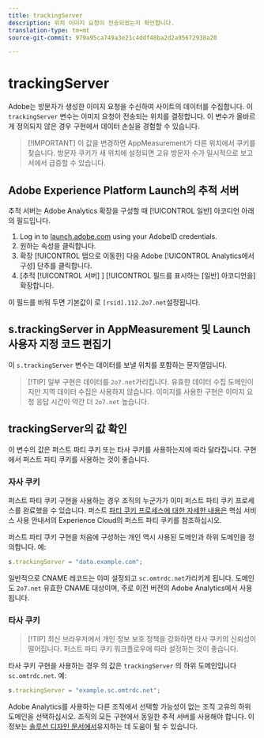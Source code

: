 ```yaml
---
title: trackingServer
description: 위치 이미지 요청이 전송되었는지 확인합니다.
translation-type: tm+mt
source-git-commit: 979a95ca749a3e21c4ddf48ba2d2a95672938a20

---
```



# trackingServer

Adobe는 방문자가 생성한 이미지 요청을 수신하여 사이트의 데이터를 수집합니다. 이 `trackingServer` 변수는 이미지 요청이 전송되는 위치를 결정합니다. 이 변수가 올바르게 정의되지 않은 경우 구현에서 데이터 손실을 경험할 수 있습니다.

> [!IMPORTANT] 이 값을 변경하면 AppMeasurement가 다른 위치에서 쿠키를 찾습니다. 방문자 쿠키가 새 위치에 설정되면 고유 방문자 수가 일시적으로 보고서에서 급증할 수 있습니다.

## Adobe Experience Platform Launch의 추적 서버

추적 서버는 Adobe Analytics 확장을 구성할 때 [!UICONTROL 일반] 아코디언 아래의 필드입니다.

1. Log in to [launch.adobe.com](https://launch.adobe.com) using your AdobeID credentials.
2. 원하는 속성을 클릭합니다.
3. 확장 [!UICONTROL 탭으로 이동한] 다음 Adobe [!UICONTROL Analytics에서 구성] 단추를 클릭합니다.
4. [추적 [!UICONTROL 서버] ] [!UICONTROL 필드를 표시하는 [일반] 아코디언을] 확장합니다.

이 필드를 비워 두면 기본값이 로 `[rsid].112.2o7.net`설정됩니다.

## s.trackingServer in AppMeasurement 및 Launch 사용자 지정 코드 편집기

이 `s.trackingServer` 변수는 데이터를 보낼 위치를 포함하는 문자열입니다.

> [!TIP] 일부 구현은 데이터를 `2o7.net`가리킵니다. 유효한 데이터 수집 도메인이지만 지역 데이터 수집은 사용하지 않습니다. 이미지를 사용한 구현은 이미지 요청 응답 시간이 약간 더 `2o7.net` 높습니다.

## trackingServer의 값 확인

이 변수의 값은 퍼스트 파티 쿠키 또는 타사 쿠키를 사용하는지에 따라 달라집니다. 구현에서 퍼스트 파티 쿠키를 사용하는 것이 좋습니다.

### 자사 쿠키

퍼스트 파티 쿠키 구현을 사용하는 경우 조직의 누군가가 이미 퍼스트 파티 쿠키 프로세스를 완료했을 수 있습니다. 퍼스트 [파티 쿠키 프로세스에 대한 자세한 내용은](https://docs.adobe.com/content/help/en/core-services/interface/ec-cookies/cookies-first-party.html) 핵심 서비스 사용 안내서의 Experience Cloud의 퍼스트 파티 쿠키를 참조하십시오.

퍼스트 파티 쿠키 구현을 처음에 구성하는 개인 역시 사용된 도메인과 하위 도메인을 정의합니다. 예:

```js
s.trackingServer = "data.example.com";
```

일반적으로 CNAME 레코드는 이미 설정되고 `sc.omtrdc.net`가리키게 됩니다. 도메인도 `2o7.net` 유효한 CNAME 대상이며, 주로 이전 버전의 Adobe Analytics에서 사용됩니다.

### 타사 쿠키

> [!TIP] 최신 브라우저에서 개인 정보 보호 정책을 강화하면 타사 쿠키의 신뢰성이 떨어집니다. 퍼스트 파티 쿠키 워크플로우에 따라 설정하는 것이 좋습니다.

타사 쿠키 구현을 사용하는 경우 의 값은 `trackingServer` 의 하위 도메인입니다 `sc.omtrdc.net`. 예:

```js
s.trackingServer = "example.sc.omtrdc.net";
```

Adobe Analytics를 사용하는 다른 조직에서 선택할 가능성이 없는 조직 고유의 하위 도메인을 선택하십시오. 조직의 모든 구현에서 동일한 추적 서버를 사용해야 합니다. 이 정보는 [솔루션 디자인 문서에서](../../prepare/solution-design.md)유지하는 데 도움이 될 수 있습니다.
